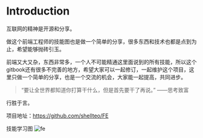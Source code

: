 # Introduction

互联网的精神是开源和分享。


做这个前端工程师的技能图也是做一个简单的分享，很多东西和技术也都是点到为止，希望能够抛砖引玉。


前端又大又杂，东西非常多，一个人不可能精通这里面说到的所有技能，所以这个gitbook还有很多不完善的地方，希望大家可以一起修订，一起维护这个项目，这里只做一个简单的分享，也是一个交流的机会，大家能一起提高，共同进步。

> “要让全世界都知道你打算干什么，但是首先要干了再说。”
>                                         ——思考致富

行胜于言。


项目地址：https://github.com/shellteo/FE


技能学习图
![fe](https://myblog-images1.oss-cn-beijing.aliyuncs.com/fe.png)